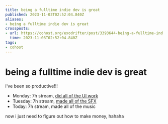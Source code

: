 ```yaml
---
title: being a fulltime indie dev is great
published: 2023-11-03T02:52:04.840Z
aliases:
- being a fulltime indie dev is great
crossposts:
- url: https://cohost.org/exodrifter/post/3393644-being-a-fulltime-ind
  time: 2023-11-03T02:52:04.840Z
tags:
- cohost
---
```


# being a fulltime indie dev is great

i've been so productive!!!

- Monday: 7h stream, [did all of the UI work](20231031002255.md)
- Tuesday: 7h stream, [made all of the SFX](20231031220206.md)
- Today: 7h stream, made all of the music

now i just need to figure out how to make money, hahaha
